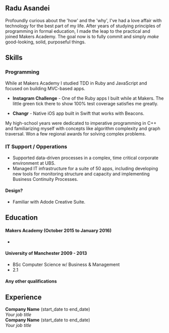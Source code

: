 ## Radu Asandei

Profoundly curious about the 'how' and the 'why', I've had a love affair with technology for the best part of my life. After years of studying principles of programming in formal education, I made the leap to the practical and joined Makers Academy. The goal now is to fully commit and simply *make* good-looking, solid, purposeful things.
## Skills

### Programming
While at Makers Academy I studied TDD in Ruby and JavaScript and focused on building MVC-based apps.

 - __Instagram Challenge__ - One of the Ruby apps I built while at Makers. The little green tick there to show 100% test coverage satisfies me greatly.

 - __Changr__ - Native iOS app built in Swift that works with Beacons.

My high-school years were dedicated to imperative programming in C++ and familiarizing myself with concepts like algorithm complexity and graph traversal. Won a few regional awards for solving complex problems.

### IT Support / Opperations

- Supported data-driven processes in a complex, time critical corporate environment at UBS.
- Managed IT infrastructure for a suite of 50 apps, including developing new tools for monitoring structure and capacity and implementing Business Continuity Processes.

#### Design?
- Familiar with Adode Creative Suite.
## Education

#### Makers Academy (October 2015 to January 2016)

-

#### University of Manchester 2009 - 2013

- BSc Computer Science w/ Business & Management
- 2.1

#### Any other qualifications

## Experience

**Company Name** (start_date to end_date)    
*Your job title*  
**Company Name** (start_date to end_date)   
*Your job title*  
